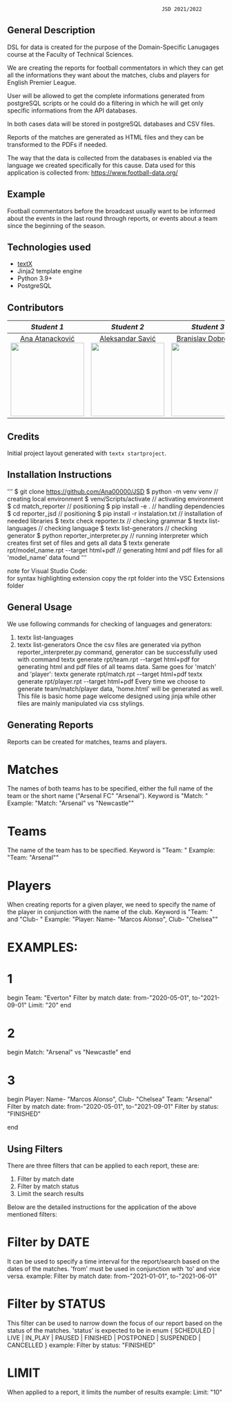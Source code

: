                                                       JSD 2021/2022
                                                      
## General Description

DSL for data is created for the purpose of the Domain-Specific Lanugages course at the Faculty of Technical Sciences.

We are creating the reports for football commentators in which they can get all the informations they want about the matches, clubs and players for English Premier League.
 
User will be allowed to get the complete informations generated from postgreSQL scripts or he could do a filtering in which he will get only specific informations from the API databases.

In both cases data will be stored in postgreSQL databases and CSV files.

Reports of the matches are generated as HTML files and they can be transformed to the PDFs if needed.

The way that the data is collected from the databases is enabled via the language we created specifically for this cause.
Data used for this application is collected from: 
https://www.football-data.org/


## Example

Football commentators before the broadcast usually want to be informed about the events in the last round through reports, or events about a team since the beginning of the season.


## Technologies used
- [textX](https://github.com/textX/textX)
- Jinja2 template engine
- Python 3.9+
- PostgreSQL

## Contributors

|       *Student 1*       |       *Student 2*       |       *Student 3*       |       *Student 4*       |
|:----------------------:|:----------------------:|:----------------------:|:----------------------:|
| [Ana Atanacković](https://github.com/Ana00000/) <br> <img src="https://avatars.githubusercontent.com/u/57576323?s=400&u=1ef5aae0fac636355c779a07004eb66378464adc&v=4" width="170" height="170"> | [Aleksandar Savić](https://github.com/aca24) <br> <img src="https://avatars.githubusercontent.com/u/57627600?v=4" width="170" height="170"> | [Branislav Dobrokes](https://github.com/braned98) <br> <img src="https://avatars.githubusercontent.com/u/41323689?v=4" width="170" height="170"> | [David Ereš](https://github.com/erosdavid) <br> <img src="https://avatars.githubusercontent.com/u/30242404?v=4" width="170" height="170"> |


## Credits

Initial project layout generated with `textx startproject`.


## Installation Instructions

'''
$ git clone https://github.com/Ana00000/JSD
$ python -m venv venv   // creating local environment
$ venv/Scripts/activate   // activating environment
$ cd match_reporter   // positioning
$ pip install -e .   // handling dependencies
$ cd reporter_jsd   // positioning
$ pip install -r instalation.txt   // installation of needed libraries 
$ textx check reporter.tx   // checking grammar
$ textx list-languages   // checking language
$ textx list-generators   // checking generator
$ python reporter_interpreter.py   // running interpreter which creates first set of files and gets all data 
$ textx generate rpt/model_name.rpt --target html+pdf   // generating html and pdf files for all 'model_name' data found
'''

note for Visual Studio Code:  
for syntax highlighting extension copy the rpt folder into the VSC Extensions folder



## General Usage

We use following commands for checking of languages and generators:
1) textx list-languages
2) textx list-generators
Once the csv files are generated via 
	python reporter_interpreter.py
command, generator can be successfully used with command
	textx generate rpt/team.rpt --target html+pdf 
for generating html and pdf files of all teams data. Same goes for 'match' and 'player':
	textx generate rpt/match.rpt --target html+pdf 
	textx generate rpt/player.rpt --target html+pdf
Every time we choose to generate team/match/player data, 'home.html' will be generated as well. This file is basic home page welcome designed using jinja while other files are mainly manipulated via css stylings.



## Generating Reports
Reports can be created for matches, teams and players. 


# Matches
The names of both teams has to be specified, either the full name of the team or the short name ("Arsenal FC" "Arsenal").
Keyword is "Match: "
Example:
    "Match: "Arsenal" vs "Newcastle""

# Teams
The name of the team has to be specified.
Keyword is "Team: "
Example:
    "Team:  "Arsenal""


# Players
When creating reports for a given player, we need to specify the name of the player in conjunction with the name of the club.
Keyword is "Team: " and "Club- "
Example:
    "Player: Name- "Marcos Alonso", Club- "Chelsea""



# EXAMPLES:
# 1
begin
    Team:  "Everton"
    Filter by match date: from-"2020-05-01", to-"2021-09-01"
    Limit: "20"
end

# 2
begin 
    Match: "Arsenal" vs "Newcastle"
end

# 3
begin 
    Player: Name- "Marcos Alonso", Club- "Chelsea"
    Team:  "Arsenal" 
    Filter by match date: from-"2020-05-01", to-"2021-09-01"
    Filter by status: "FINISHED"

end




## Using Filters

There are three filters that can be applied to each report, these are:
1.  Filter by match date
2.  Filter by match status
3.  Limit the search results

Below are the detailed instructions for the application of the above mentioned filters:

# Filter by DATE
It can be used to specify a time interval for the report/search based on the dates of the matches. 
'from' must be used in conjunction with 'to' and vice versa.
example:
Filter by match date: from-"2021-01-01", to-"2021-06-01"

# Filter by STATUS
This filter can be used to narrow down the focus of our report based on the status of the matches.
'status' is expected to be in enum { SCHEDULED | LIVE | IN_PLAY | PAUSED | FINISHED | POSTPONED | SUSPENDED | CANCELLED }
example:
Filter by status: "FINISHED"

# LIMIT
When applied to a report, it limits the number of results
example:
Limit: "10"

